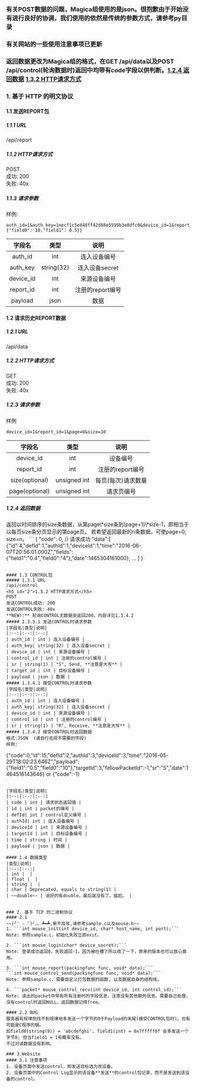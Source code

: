 ### **有关POST数据的问题，Magica组使用的是json。很抱歉由于开始没有进行良好的协调，我们使用的依然是传统的参数方式，请参考py目录**
### **有关网站的一些使用注意事项已更新**
### **返回数据更改为Magica组的格式，在GET /api/data以及POST /api/control(轮询数据时)返回中均带有code字段以供判断。[1.2.4 返回数据](#1) [1.3.2 HTTP请求方式](#2)**

### 1. 基于 HTTP 的明文协议
#### 1.1 发送REPORT包
##### 1.1.1 URL
/api/report
##### 1.1.2 HTTP请求方式
POST  
成功: 200  
失败: 40x  
##### 1.1.3 请求参数
样例:
```
auth_id=1&auth_key=1eecf1c5e848ff42d88e5599b3e8dfc0&device_id=1&report_id=1&payload={"field0": 10,"field1": 0.5}}
```
|字段名|类型|说明|
|:--:|:--:|:--:|
| auth_id | int | 连入设备编号 |
| auth_key| string(32) | 连入设备secret |
| device_id | int | 来源设备编号 |
| report_id | int | 注册的report编号 |
| payload | json | 数据 |

#### 1.2 请求历史REPORT数据
##### 1.2.1 URL
/api/data
##### 1.2.2 HTTP请求方式
GET  
成功: 200  
失败: 40x  
##### 1.2.3 请求参数
样例
```
device_id=1&report_id=1&page=0&size=10
```

|字段名|类型|说明|
|:--:|:--:|:--:|
| device_id | int | 设备编号 |
| report_id | int | 注册的report编号 |
| size(optional) | unsigned int | 每页(每次)请求数量 |
| page(optional)  | unsigned int | 请求页编号 |
<h5 id="1">1.2.4 返回数据</h5>
返回以时间排序的size条数据，从第page\*size条到(page+1)\*size-1，即相当于以每页size条分页显示的第page页。  
若希望返回最新的n条数据，可使page=0, size=n。
```
{
  "code": 0, // 请求成功
  "data":[
    {"id":4,"defId":1,"authId":1,"deviceId":1,"time":"2016-06-07T20:56:01.000Z","fields":{"field1":"0.4","field0":"4"},"date":1465304161000},
    ...
  ]
}

```

#### 1.3 CONTROL包
##### 1.3.1 URL
/api/control
<h5 id="2">1.3.2 HTTP请求方式</h5>
POST  
发送CONTROL成功: 200  
发送CONTROL失败: 40x  
**NEW!:** 轮询CONTROL无数据会返回200，内容详见1.3.4.2
##### 1.3.3.1 发送CONTROL时请求参数
|字段名|类型|说明|
|:--:|:--:|:--:|
| auth_id | int | 连入设备编号 |
| auth_key| string(32) | 连入设备secret |
| device_id | int | 来源设备编号 |
| control_id | int | 注册的control编号 |
| sr | string(1) | "S", Send, **注意是大写** |
| target_id | int | 目标设备编号 |
| payload | json | 数据 |
##### 1.3.4.1 接受CONTROL时请求参数
|字段名|类型|说明|
|:--:|:--:|:--:|
| auth_id | int | 连入设备编号 |
| auth_key| string(32) | 连入设备secret |
| device_id | int | 来源设备编号 |
| control_id | int | 注册的control编号 |
| sr | string(1) | "R", Receive, **注意是大写** |
##### 1.3.4.2 接受CONTROL时返回数据
格式:JSON  (请自行无视不需要的字段)  
样例:
```
{"code":0,"id":15,"defId":2,"authId":3,"deviceId":3,"time":"2016-05-29T18:02:23.646Z","payload":{"field1":"0.5","field0":"10"},"targetId":3,"fellowPacketId":-1,"sr":"S","date":1464516143646}
or
{"code":-1}
```

|字段名|类型|说明|
|:--:|:--:|:--:|
| code | int | 请求状态返回值 |
| id | int | packet的编号 |
| defId| int | control定义编号 |
| authId| int | 连入设备编号 |
| deviceId | int | 来源设备编号 |
| targetId | int | 目标设备编号 |
| time | string | 时间 |
| payload | json | 数据 |

#### 1.4 数据类型
|类型|说明|
|:--:|:--:|
| int |  |
| float |  |
| string |  |
| char | Deprecated, equals to string(1) |
| ~~double~~ | 说好的有double，最后就没有了。尴尬。 |


### 2. 基于 TCP 的二进制协议
#### 2.1
~~(╯' - ')╯︵ ┻━┻,来不及写,请参考sample.c以及mouse.h~~  
1. ```int mouse_init(int device_id, char* host_name, int port);```  
Note: 参照sample.c，初始化失败立即exit。

2. ```int mouse_login(char* device_secret);```  
Note: 登录成功返回0，失败返回-1，因为被吐槽了所以改了一下，原来的版本也可以放心食用。

3. ```int mouse_report(packingfunc func, void* data);```  
```int mouse_control_send(packingfunc func, void* data);```  
Note: 参照sample.c，需要自定义打包数据的函数, 以及数据自身的结构体。

4. ```packet* mouse_control_recv(int device_id, int control_id);```
Note: 读出的packet中带有所有注册时的字段信息，注意没有其他额外信息。需要自己处理，没有control时返回NULL，返回数据记得free。

#### 2.2 BUG
服务器有规律但找不到规律地多发送一个字节的0于Payload的末尾(接受CONTROL包时)。也有可能是C程序的锅。  
如field0(string(9)) = 'abcdefghi', field1(int) = 0x7fffff0f 会多发送一个字节0; 但当field1 = 1有概率没有。  
不过对读数据没有影响。

### 3.Website
#### 3.1 注意事项
1. 设备页面中发送control，即发送目标选为改设备。
2. 设备页面中的Control Log显示的该设备**发送**的control包记录，而不是发送到该设备的control。
